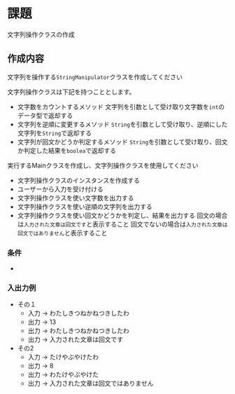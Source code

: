 
# 課題

文字列操作クラスの作成

## 作成内容

文字列を操作する`StringManipulator`クラスを作成してください

文字列操作クラスは下記を持つこととします。
* 文字数をカウントするメソッド
  文字列を引数として受け取り文字数を`int`のデータ型で返却する
* 文字列を逆順に変更するメソッド
  `String`を引数として受け取り、逆順にした文字列を`String`で返却する
* 文字列が回文かどうか判定するメソッド
  `String`を引数として受け取り、回文か判定した結果を`boolea`で返却する

実行するMainクラスを作成し、文字列操作クラスを使用してください
* 文字列操作クラスのインスタンスを作成する
* ユーザーから入力を受け付ける
* 文字列操作クラスを使い文字数を出力する
* 文字列操作クラスを使い逆順の文字列を出力する
* 文字列操作クラスを使い回文かどうかを判定し、結果を出力する
  回文の場合は`入力された文章は回文です`と表示すること
  回文でないの場合は`入力された文章は回文ではありません`と表示すること

### 条件
* 

### 入出力例

* その１
  * 入力 -> わたしきつねかねつきしたわ 
  * 出力 -> 13
  * 出力 -> わたしきつねかねつきしたわ
  * 出力 -> 入力された文章は回文です
* その2
  * 入力 -> たけやぶやけたわ
  * 出力 -> 8 
  * 出力 -> わたけやぶやけた
  * 出力 -> 入力された文章は回文ではありません

